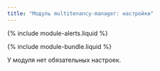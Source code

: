 ```yaml
---
title: "Модуль multitenancy-manager: настройки"
---
```


{% include module-alerts.liquid %}

{% include module-bundle.liquid %}

У модуля нет обязательных настроек.


<!-- SCHEMA -->
